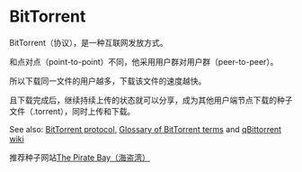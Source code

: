 # BitTorrent

BitTorrent（协议），是一种互联网发放方式。

和点对点（point-to-point）不同，他采用用户群对用户群（peer-to-peer）。

所以下载同一文件的用户越多，下载该文件的速度越快。

且下载完成后，继续持续上传的状态就可以分享，成为其他用户端节点下载的种子文件（.torrent），同时上传和下载。

See also: [BitTorrent protocol](https://en.wikipedia.org/wiki/BitTorrent_(protocol)), [Glossary of BitTorrent terms](https://en.wikipedia.org/wiki/Glossary_of_BitTorrent_terms) and [qBittorrent wiki](https://github.com/qbittorrent/qBittorrent/wiki)



推荐种子网站[The Pirate Bay（海盗湾）](https://thepiratebay10.org/)